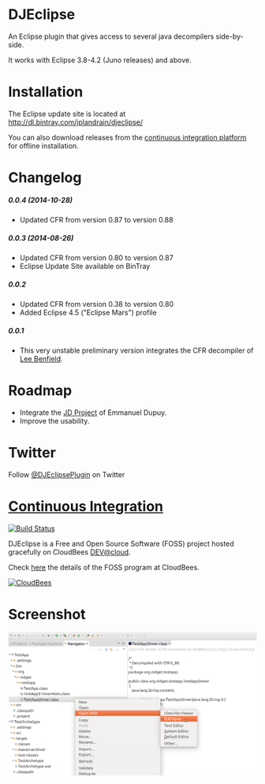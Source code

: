 DJEclipse 
=========

An Eclipse plugin that gives access to several java decompilers side-by-side.

It works with Eclipse 3.8-4.2 (Juno releases) and above.

Installation
============

The Eclipse update site is located at http://dl.bintray.com/jplandrain/djeclipse/

You can also download releases from the [continuous integration platform](http://djeclipse.ci.cloudbees.com/job/DJEclipse/) for offline installation.

Changelog
=========

##### 0.0.4 (2014-10-28)
* Updated CFR from version 0.87 to version 0.88 

##### 0.0.3 (2014-08-26)

* Updated CFR from version 0.80 to version 0.87
* Eclipse Update Site available on BinTray

##### 0.0.2

* Updated CFR from version 0.38 to version 0.80
* Added Eclipse 4.5 ("Eclipse Mars") profile

##### 0.0.1

* This very unstable preliminary version integrates the CFR decompiler of [Lee Benfield](http://www.benf.org).

Roadmap
======= 

- Integrate the [JD Project](http://jd.benow.ca/) of Emmanuel Dupuy.
- Improve the usability.

Twitter
=======

Follow <a href="https://twitter.com/DJEclipsePlugin" class="twitter-follow-button" data-show-count="false" data-size="large" data-show-screen-name="false">@DJEclipsePlugin</a> on Twitter

[Continuous Integration](http://djeclipse.ci.cloudbees.com "DJEclipse on CloudBees")
======================

[![Build Status](https://djeclipse.ci.cloudbees.com/buildStatus/icon?job=DJEclipse)](http://djeclipse.ci.cloudbees.com/job/DJEclipse/)

DJEclipse is a Free and Open Source Software (FOSS) project hosted gracefully on CloudBees [DEV@cloud](http://www.cloudbees.com/dev.cb "DEV@cloud").

Check [here](http://www.cloudbees.com/resources/foss "the FOSS program at CloudBees") the details of the FOSS program at CloudBees.

[![CloudBees](http://web-static-cloudfront.s3.amazonaws.com/images/badges/BuiltOnDEV.png)](http://www.cloudbees.com)

Screenshot
==========

![DJEclipse context menu](https://github.com/jplandrain/djeclipse/blob/gh-pages/djeclipse-capture1.png)